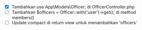 - [x] Tambahkan use App\Models\Officer; di OfficerController.php
- [ ] Tambahkan $officers = Officer::with('user')->get(); di method members()
- [ ] Update compact di return view untuk menambahkan 'officers'
